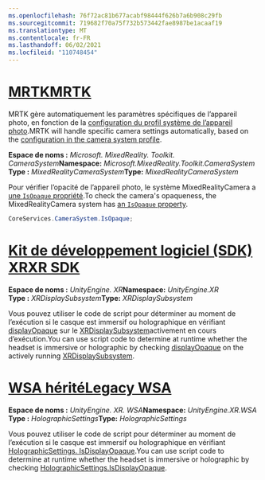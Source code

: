 ```yaml
---
ms.openlocfilehash: 76f72ac81b677acabf98444f626b7a6b908c29fb
ms.sourcegitcommit: 719682f70a75f732b573442fae8987be1acaaf19
ms.translationtype: MT
ms.contentlocale: fr-FR
ms.lasthandoff: 06/02/2021
ms.locfileid: "110748454"
---
```

# <a name="mrtk"></a>[<span data-ttu-id="760e3-101">MRTK</span><span class="sxs-lookup"><span data-stu-id="760e3-101">MRTK</span></span>](#tab/mrtk)
<!-- NEVER CHANGE THE ABOVE LINE! -->

<span data-ttu-id="760e3-102">MRTK gère automatiquement les paramètres spécifiques de l’appareil photo, en fonction de la [configuration du profil système de l’appareil photo](/windows/mixed-reality/mrtk-unity/features/camera-system/camera-system-overview#display-settings).</span><span class="sxs-lookup"><span data-stu-id="760e3-102">MRTK will handle specific camera settings automatically, based on the [configuration in the camera system profile](/windows/mixed-reality/mrtk-unity/features/camera-system/camera-system-overview#display-settings).</span></span>

<span data-ttu-id="760e3-103">**Espace de noms :** *Microsoft. MixedReality. Toolkit. CameraSystem*</span><span class="sxs-lookup"><span data-stu-id="760e3-103">**Namespace:** *Microsoft.MixedReality.Toolkit.CameraSystem*</span></span><br>
<span data-ttu-id="760e3-104">**Type :** *MixedRealityCameraSystem*</span><span class="sxs-lookup"><span data-stu-id="760e3-104">**Type:** *MixedRealityCameraSystem*</span></span>

<span data-ttu-id="760e3-105">Pour vérifier l’opacité de l’appareil photo, le système MixedRealityCamera a [une `IsOpaque` propriété](/dotnet/api/microsoft.mixedreality.toolkit.camerasystem.mixedrealitycamerasystem.isopaque).</span><span class="sxs-lookup"><span data-stu-id="760e3-105">To check the camera's opaqueness, the MixedRealityCamera system has [an `IsOpaque` property](/dotnet/api/microsoft.mixedreality.toolkit.camerasystem.mixedrealitycamerasystem.isopaque).</span></span>

```cs
CoreServices.CameraSystem.IsOpaque;
```

# <a name="xr-sdk"></a>[<span data-ttu-id="760e3-106">Kit de développement logiciel (SDK) XR</span><span class="sxs-lookup"><span data-stu-id="760e3-106">XR SDK</span></span>](#tab/xr)
<!-- NEVER CHANGE THE ABOVE LINE! -->

<span data-ttu-id="760e3-107">**Espace de noms :** *UnityEngine. XR*</span><span class="sxs-lookup"><span data-stu-id="760e3-107">**Namespace:** *UnityEngine.XR*</span></span><br>
<span data-ttu-id="760e3-108">**Type :** *XRDisplaySubsystem*</span><span class="sxs-lookup"><span data-stu-id="760e3-108">**Type:** *XRDisplaySubsystem*</span></span>

<span data-ttu-id="760e3-109">Vous pouvez utiliser le code de script pour déterminer au moment de l’exécution si le casque est immersif ou holographique en vérifiant [displayOpaque](https://docs.unity3d.com/ScriptReference/XR.XRDisplaySubsystem-displayOpaque.html) sur le [XRDisplaySubsystem](https://docs.unity3d.com/ScriptReference/XR.XRDisplaySubsystem.html)activement en cours d’exécution.</span><span class="sxs-lookup"><span data-stu-id="760e3-109">You can use script code to determine at runtime whether the headset is immersive or holographic by checking [displayOpaque](https://docs.unity3d.com/ScriptReference/XR.XRDisplaySubsystem-displayOpaque.html) on the actively running [XRDisplaySubsystem](https://docs.unity3d.com/ScriptReference/XR.XRDisplaySubsystem.html).</span></span>

# <a name="legacy-wsa"></a>[<span data-ttu-id="760e3-110">WSA hérité</span><span class="sxs-lookup"><span data-stu-id="760e3-110">Legacy WSA</span></span>](#tab/wsa)
<!-- NEVER CHANGE THE ABOVE LINE! -->

<span data-ttu-id="760e3-111">**Espace de noms :** *UnityEngine. XR. WSA*</span><span class="sxs-lookup"><span data-stu-id="760e3-111">**Namespace:** *UnityEngine.XR.WSA*</span></span><br>
<span data-ttu-id="760e3-112">**Type :** *HolographicSettings*</span><span class="sxs-lookup"><span data-stu-id="760e3-112">**Type:** *HolographicSettings*</span></span>

<span data-ttu-id="760e3-113">Vous pouvez utiliser le code de script pour déterminer au moment de l’exécution si le casque est immersif ou holographique en vérifiant [HolographicSettings. IsDisplayOpaque](https://docs.unity3d.com/ScriptReference/XR.WSA.HolographicSettings.IsDisplayOpaque.html).</span><span class="sxs-lookup"><span data-stu-id="760e3-113">You can use script code to determine at runtime whether the headset is immersive or holographic by checking [HolographicSettings.IsDisplayOpaque](https://docs.unity3d.com/ScriptReference/XR.WSA.HolographicSettings.IsDisplayOpaque.html).</span></span>